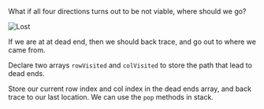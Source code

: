 <!--title={Dead End}-->

<!--badges={Python:5,Algorithms:8}-->

<!--concepts={Stack Manipulation}-->

What if all four directions turns out to be not viable, where should we go?

![Lost](http://www.nischwitzgroup.com/wp-content/uploads/2017/05/Lost-Without-Context.jpg)

If we are at at dead end, then we should back trace, and go out to where we came from. 

Declare two arrays `rowVisited` and `colVisited` to store the path that lead to dead ends.

Store our current row index and col index in the dead ends array, and back trace to our last location. We can use the `pop` methods in stack.

